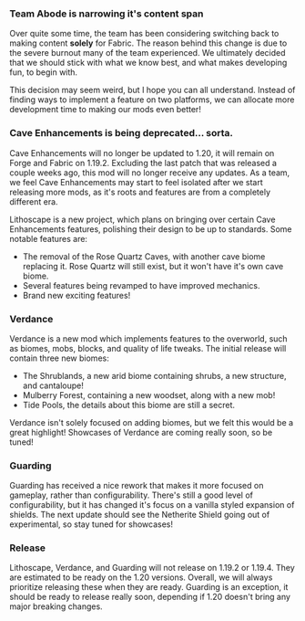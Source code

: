### Team Abode is narrowing it's content span
Over quite some time, the team has been considering switching back to making content **solely** for Fabric. The reason behind this change is due to the severe burnout many of the team experienced. We ultimately decided that we should stick with what we know best, and what makes developing fun, to begin with.

This decision may seem weird, but I hope you can all understand. Instead of finding ways to implement a feature on two platforms, we can allocate more development time to making our mods even better!

### Cave Enhancements is being deprecated... sorta.
Cave Enhancements will no longer be updated to 1.20, it will remain on Forge and Fabric on 1.19.2. Excluding the last patch that was released a couple weeks ago, this mod will no longer receive any updates. As a team, we feel Cave Enhancements may start to feel isolated after we start releasing more mods, as it's roots and features are from a completely different era.

Lithoscape is a new project, which plans on bringing over certain Cave Enhancements features, polishing their design to be up to standards. Some notable features are:

* The removal of the Rose Quartz Caves, with another cave biome replacing it. Rose Quartz will still exist, but it won't have it's own cave biome.
* Several features being revamped to have improved mechanics.
* Brand new exciting features!

### Verdance
Verdance is a new mod which implements features to the overworld, such as biomes, mobs, blocks, and quality of life tweaks. The initial release will contain three new biomes:

* The Shrublands, a new arid biome containing shrubs, a new structure, and cantaloupe!
* Mulberry Forest, containing a new woodset, along with a new mob!
* Tide Pools, the details about this biome are still a secret.

Verdance isn't solely focused on adding biomes, but we felt this would be a great highlight! Showcases of Verdance are coming really soon, so be tuned!

### Guarding
Guarding has received a nice rework that makes it more focused on gameplay, rather than configurability. There's still a good level of configurability, but it has changed it's focus on a vanilla styled expansion of shields.
The next update should see the Netherite Shield going out of experimental, so stay tuned for showcases!

### Release
Lithoscape, Verdance, and Guarding will not release on 1.19.2 or 1.19.4. They are estimated to be ready on the 1.20 versions. Overall, we will always prioritize releasing these when they are ready.
Guarding is an exception, it should be ready to release really soon, depending if 1.20 doesn't bring any major breaking changes.
